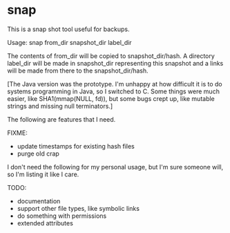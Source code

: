 snap
====

This is a snap shot tool useful for backups.

Usage: snap from_dir snapshot_dir label_dir

The contents of from_dir will be copied to snapshot_dir/hash.  A directory label_dir will be made in snapshot_dir representing this snapshot and a links will be made from there to the snapshot_dir/hash.

[The Java version was the prototype.  I'm  unhappy at how difficult it is to do systems programming in Java, so I switched to C.  Some things were much easier, like SHA1(mmap(NULL, fd)), but some bugs crept up, like mutable strings and missing null terminators.]

The following are features that I need.

FIXME:
* update timestamps for existing hash files
* purge old crap

I don't need the following for my personal usage, but I'm sure someone will, so I'm listing it like I care.

TODO:
* documentation
* support other file types, like symbolic links
* do something with permissions
* extended attributes